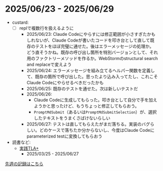 # 2025/06/23 - 2025/06/29

- custard:
    - [ ] replで複数行を扱えるように
        - 2025/06/23: Claude Codeにやらすには修正範囲が小さすぎたかもしれないが、Claude Codeが書いたコードを叩き台として直して既存のテストをほぼ完璧に通せた。後はエラーメッセージの処理か。どう直そうかね。既存の呼び出し箇所を特別バージョンとして、それ用のファクトリーメソッドを作るか。WebStormのstructural search and replaceで変えよう
        - 2025/06/24: エラーメッセージを組み立てるヘルパー関数を定義して、既存の箇所で呼び出した。思ったより込み入ってたし、これこそClaude Codeにやらせるべきだったかも
        - 2025/06/25: 既存のテストを通せた。次は新しいテストだ
        - 2025/06/26:
            - Claude Codeに生成してもらった。叩き台として自分で手を加えようかと思ったけど、もうちょっと修正してもらおう。
            - `PromptMdSubmit`（あるいは`PromptMdSubmitSelection`）が、選択したテキストをうまくさばけないらしい
        - 2025/06/27: テストは直してもらえたがまだ落ちる。実装のバグらしい。どのケースで落ちたか分からないし、今度はClaude Codeにparameterized testに変換してもらおう
- 読書など:
    - [実践TLA+](https://www.shoeisha.co.jp/book/detail/9784798169163)
        - 2025/03/25 - 2025/06/27

[先週の記録はこちら](https://github.com/igrep/daily-commits/blob/1ef53f44b46110e669dd462eda26a62cfff039b6/yesterday.md)
